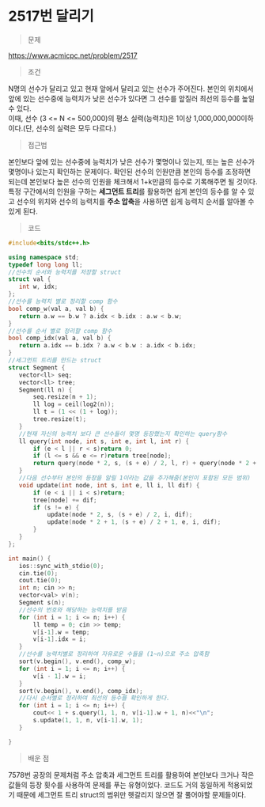 # 2517번 달리기

> 문제

https://www.acmicpc.net/problem/2517

> 조건

N명의 선수가 달리고 있고 현재 앞에서 달리고 있는 선수가 주어진다. 본인의 위치에서 앞에 있는 선수중에 능력치가 낮은 선수가 있다면 그 선수를 앞질러 최선의 등수를 높일 수 있다.  
이때, 선수 (3 <= N <= 500,000)의 평소 실력(능력치)은 1이상 1,000,000,000이하이다.(단, 선수의 실력은 모두 다르다.)

> 접근법

본인보다 앞에 있는 선수중에 능력치가 낮은 선수가 몇명이나 있는지, 또는 높은 선수가 몇명이나 있는지 확인하는 문제이다. 확인된 선수의 인원만큼 본인의 등수를 조정하면 되는데 본인보다 높은 선수의 인원을 체크해서 1+k만큼의 등수로 기록해주면 될 것이다.  
특정 구간에서의 인원을 구하는 **세그먼트 트리**를 활용하면 쉽게 본인의 등수를 알 수 있고 선수의 위치와 선수의 능력치를 **주소 압축**을 사용하면 쉽게 능력치 순서를 알아볼 수 있게 된다.

> 코드

 ``` c++
#include<bits/stdc++.h>

using namespace std;
typedef long long ll;
//선수의 순서와 능력치를 저장할 struct
struct val {
	int w, idx;
};
//선수를 능력치 별로 정리할 comp 함수
bool comp_w(val a, val b) {
	return a.w == b.w ? a.idx < b.idx : a.w < b.w;
}
//선수를 순서 별로 정리할 comp 함수
bool comp_idx(val a, val b) {
	return a.idx == b.idx ? a.w < b.w : a.idx < b.idx;
}
//세그먼트 트리를 만드는 struct
struct Segment {
	vector<ll> seq;
	vector<ll> tree;
	Segment(ll n) {
		seq.resize(n + 1);
		ll log = ceil(log2(n));
		ll t = (1 << (1 + log));
		tree.resize(t);
	}
    //현재 자신의 능력치 보다 큰 선수들이 몇명 등장했는지 확인하는 query함수
	ll query(int node, int s, int e, int l, int r) {
		if (e < l || r < s)return 0;
		if (l <= s && e <= r)return tree[node];
		return query(node * 2, s, (s + e) / 2, l, r) + query(node * 2 + 1, (s + e) / 2 + 1, e, l, r);
	}
    //다음 선수부터 본인의 등장을 알릴 1이라는 값을 추가해줌(본인이 포함된 모든 범위)
	void update(int node, int s, int e, ll i, ll dif) {
		if (e < i || i < s)return;
		tree[node] += dif;
		if (s != e) {
			update(node * 2, s, (s + e) / 2, i, dif);
			update(node * 2 + 1, (s + e) / 2 + 1, e, i, dif);
		}
	}
};

int main() {
	ios::sync_with_stdio(0);
	cin.tie(0);
	cout.tie(0);
	int n; cin >> n;
	vector<val> v(n);
	Segment s(n);
    //선수의 번호와 해당하는 능력치를 받음
	for (int i = 1; i <= n; i++) {
		ll temp = 0; cin >> temp;
		v[i-1].w = temp;
		v[i-1].idx = i;
	}
    //선수를 능력치별로 정리하여 자유로운 수들을 (1~n)으로 주소 압축함
	sort(v.begin(), v.end(), comp_w);
	for (int i = 1; i <= n; i++) {
		v[i - 1].w = i;
	}
	sort(v.begin(), v.end(), comp_idx);
    //다시 순서별로 정리하여 최선의 등수를 확인하게 한다.
	for (int i = 1; i <= n; i++) {
		cout<< 1 + s.query(1, 1, n, v[i-1].w + 1, n)<<"\n";
		s.update(1, 1, n, v[i-1].w, 1);
	}

}
```

> 배운 점

7578번 공장의 문제처럼 주소 압축과 세그먼트 트리를 활용하여 본인보다 크거나 작은 값들의 등장 횟수를 사용하여 문제를 푸는 유형이었다. 코드도 거의 동일하게 적용되었기 때문에 세그먼트 트리 struct의 범위만 헷갈리지 않으면 잘 풀어야할 문제들이다.